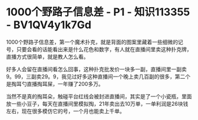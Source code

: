 # 1000个野路子信息差 - P1 - 知识113355 - BV1QV4y1k7Gd

1000个野路子信息差，第一个魔术扑克，就是背面的图案里藏着一些细微的记号，只要会看的话能看出来是什么花色和数字，有人就在直播间里卖这种扑克牌，直播方式很简单，就是教人怎么看。

好多人会留在直播间看怎么回事，这种扑克批发价一块多一副，直播间里一副卖9。99，三副卖29。9，我见过好多这种直播间一个晚上卖几百副的很多，第二个是掏耳勺直播掏耳屎，一年赚了200多万。

当然不是真的掏耳朵，触碰平台红线会被封进直播间，其实是了一个小瓷瓶，里面放一些小豆子，每天在直播间里模拟掏，21年卖出去10万单，一单利润是26块钱左右，现在很多模仿它的号，一个月也能卖上千单。

